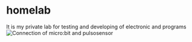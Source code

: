 # homelab
It is my private lab for testing and developing of electronic and programs
![Connection of micro:bit and pulsosensor](/homelab/microbit-and-pulsosensor.jpg?raw=true)

